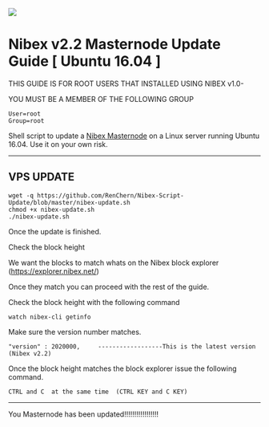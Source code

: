 ![](https://cdn.discordapp.com/attachments/460803845614862337/462105794498789376/Nibex.png)

# Nibex v2.2 Masternode Update Guide [ Ubuntu 16.04 ]

THIS GUIDE IS FOR ROOT USERS THAT INSTALLED USING NIBEX v1.0-

YOU MUST BE A MEMBER OF THE FOLLOWING GROUP
```
User=root
Group=root
```

Shell script to update a [Nibex Masternode](https://www.nibex.net/) on a Linux server running Ubuntu 16.04. Use it on your own risk.
***

## VPS UPDATE
```
wget -q https://github.com/RenChern/Nibex-Script-Update/blob/master/nibex-update.sh
chmod +x nibex-update.sh
./nibex-update.sh
```
Once the update is finished.

Check the block height

We want the blocks to match whats on the Nibex block explorer (https://explorer.nibex.net/)

Once they match you can proceed with the rest of the guide.

Check the block height with the following command
```
watch nibex-cli getinfo
```
Make sure the version number matches.
```
"version" : 2020000,     ------------------This is the latest version (Nibex v2.2)
```

Once the block height matches the block explorer issue the following command.
```
CTRL and C  at the same time  (CTRL KEY and C KEY)
```
***

You Masternode has been updated!!!!!!!!!!!!!!!!!
